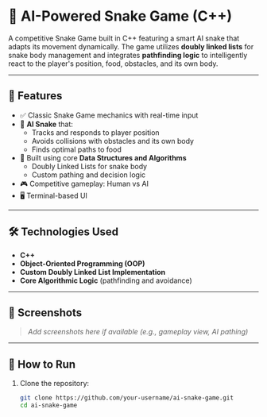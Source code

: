 # 🐍 AI-Powered Snake Game (C++)

A competitive Snake Game built in C++ featuring a smart AI snake that adapts its movement dynamically. The game utilizes **doubly linked lists** for snake body management and integrates **pathfinding logic** to intelligently react to the player's position, food, obstacles, and its own body.

---

## 🚀 Features

- ✅ Classic Snake Game mechanics with real-time input
- 🧠 **AI Snake** that:
  - Tracks and responds to player position
  - Avoids collisions with obstacles and its own body
  - Finds optimal paths to food
- 🧩 Built using core **Data Structures and Algorithms**
  - Doubly Linked Lists for snake body
  - Custom pathing and decision logic
- 🎮 Competitive gameplay: Human vs AI
- 🖥️ Terminal-based UI

---

## 🛠️ Technologies Used

- **C++**
- **Object-Oriented Programming (OOP)**
- **Custom Doubly Linked List Implementation**
- **Core Algorithmic Logic** (pathfinding and avoidance)

---

## 📸 Screenshots

> _Add screenshots here if available (e.g., gameplay view, AI pathing)_

---

## 📂 How to Run

1. Clone the repository:
   ```bash
   git clone https://github.com/your-username/ai-snake-game.git
   cd ai-snake-game
